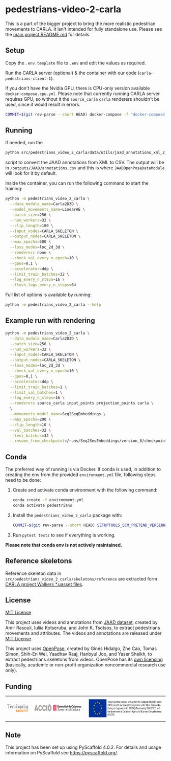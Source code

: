 # pedestrians-video-2-carla

This is a part of the bigger project to bring the more realistic pedestrian movements to CARLA.
It isn't intended for fully standalone use. Please see the [main project README.md](https://github.com/wielgosz-info/carla-pedestrians/blob/main/README.md) for details.

## Setup

Copy the `.env.template` file to `.env` and edit the values as required.

Run the CARLA server (optional) & the container with our code (`carla-pedestrians-client-1`).

If you don't have the Nvidia GPU, there is CPU-only version available `docker-compose.cpu.yml`.
Please note that currently running CARLA server requires GPU, so without it the `source_carla`
`carla` renderers shouldn't be used, since it would result in errors.

```sh
COMMIT=$(git rev-parse --short HEAD) docker-compose -f "docker-compose.yml" --env-file .env up -d --build
```

## Running

If needed, run the
```sh
python src/pedestrians_video_2_carla/data/utils/jaad_annotations_xml_2_csv.py
```
script to convert the JAAD annotations from XML to CSV. The output will be in `/outputs/JAAD/annotations.csv` and this is where `JAADOpenPoseDataModule` will look for it by default.

Inside the container, you can run the following command to start the training:

```sh
python -m pedestrians_video_2_carla \
  --data_module_name=Carla2D3D \
  --model_movements_name=LinearAE \
  --batch_size=256 \
  --num_workers=32 \
  --clip_length=180 \
  --input_nodes=CARLA_SKELETON \
  --output_nodes=CARLA_SKELETON \
  --max_epochs=500 \
  --loss_modes=loc_2d_3d \
  --renderers none \
  --check_val_every_n_epoch=10 \
  --gpus=0,1 \
  --accelerator=ddp \
  --limit_train_batches=32 \
  --log_every_n_steps=16 \
  --flush_logs_every_n_steps=64
```

Full list of options is available by running:

```sh
python -m pedestrians_video_2_carla --help
```

## Example run with rendering

```sh
python -m pedestrians_video_2_carla \
  --data_module_name=Carla2D3D \
  --batch_size=256 \
  --num_workers=32 \
  --input_nodes=CARLA_SKELETON \
  --output_nodes=CARLA_SKELETON \
  --loss_modes=loc_2d_3d \
  --check_val_every_n_epoch=10 \
  --gpus=0,1 \
  --accelerator=ddp \
  --limit_train_batches=1 \
  --limit_val_batches=1 \
  --log_every_n_steps=16 \
  --renderers source_carla input_points projection_points carla \
  \
  --movements_model_name=Seq2SeqEmbeddings \
  --max_epochs=200 \
  --clip_length=10 \
  --val_batches=32 \
  --test_batches=32 \
  --resume_from_checkpoint=/runs/Seq2SeqEmbeddings/version_8/checkpoints/epoch=199-step=6399.ckpt \

```

## Conda

The preferred way of running is via Docker. If conda is used, in addition to creating the env from the provided `environment.yml` file, following steps need to be done:

1. Create and activate conda environment with the following command:
   
    ```sh
    conda create -f environment.yml
    conda activate pedestrians
    ```
    
2. Install the `pedestrians_video_2_carla` package with:

    ```sh
    COMMIT=$(git rev-parse --short HEAD) SETUPTOOLS_SCM_PRETEND_VERSION="0.0.post0.dev38+${COMMIT}.dirty" pip install -e .
    ```

3. Run `pytest tests` to see if everything is working.

**Please note that conda env is not actively maintained.**

## Reference skeletons
Reference skeleton data in `src/pedestrians_video_2_carla/skeletons/reference` are extracted form [CARLA project Walkers *.uasset files](https://bitbucket.org/carla-simulator/carla-content).

## License
[MIT License](https://github.com/wielgosz-info/pedestrians-video-2-carla/blob/main/LICENSE)

This project uses videos and annotations from [JAAD dataset](https://data.nvision2.eecs.yorku.ca/JAAD_dataset/), created by Amir Rasouli, Iuliia Kotseruba, and John K. Tsotsos, to extract pedestrians movements and attributes. The videos and annotations are released under [MIT License](https://github.com/ykotseruba/JAAD/blob/JAAD_2.0/LICENSE).

This project uses [OpenPose](https://github.com/CMU-Perceptual-Computing-Lab/openpose), created by Ginés Hidalgo, Zhe Cao, Tomas Simon, Shih-En Wei, Yaadhav Raaj, Hanbyul Joo, and Yaser Sheikh, to extract pedestrians skeletons from videos. OpenPose has its [own licensing](https://github.com/CMU-Perceptual-Computing-Lab/openpose/blob/master/LICENSE) (basically, academic or non-profit organization noncommercial research use only).

## Funding

|                                                                                                                              |                                                                                                                      |                                                                                                                                                                                                                                                                                                                                                                                      |
| ---------------------------------------------------------------------------------------------------------------------------- | -------------------------------------------------------------------------------------------------------------------- | ------------------------------------------------------------------------------------------------------------------------------------------------------------------------------------------------------------------------------------------------------------------------------------------------------------------------------------------------------------------------------------ |
| <img src="docs/_static/images/logos/Logo Tecniospring INDUSTRY_white.JPG" alt="Tecniospring INDUSTRY" style="height: 24px;"> | <img src="docs/_static/images/logos/ACCIO_horizontal.PNG" alt="ACCIÓ Government of Catalonia" style="height: 35px;"> | <img src="docs/_static/images/logos/EU_emblem_and_funding_declaration_EN.PNG" alt="This project has received funding from the European Union's Horizon 2020 research and innovation programme under Marie Skłodowska-Curie grant agreement No. 801342 (Tecniospring INDUSTRY) and the Government of Catalonia's Agency for Business Competitiveness (ACCIÓ)." style="height: 70px;"> |

<!-- pyscaffold-notes -->

## Note

This project has been set up using PyScaffold 4.0.2. For details and usage
information on PyScaffold see https://pyscaffold.org/.
